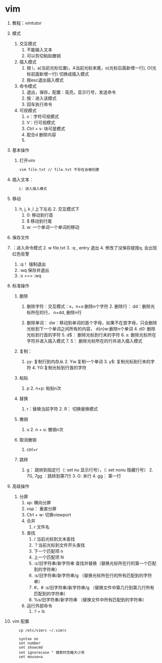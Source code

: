 # vim

1. 教程：vimtutor
2. 模式
   1. 交互模式
      1. 不能输入文本
      2. 可以剪切粘贴撤销
   2. 插入模式
      1. 按 i，a(当前光标位置)，A当前光标末尾，o(光标后面新增一行), O(光标前面新增一行) 切换成插入模式
      2. 按esc退出插入模式
   3. 命令模式
      1. 退出，保存，配置：高亮，显示行号，发送命令
      2. 按：进入该模式
      3. 回车执行命令
   4. 可视模式
      1. v：字符可视模式
      2. V：行可视模式
      3. Ctrl + v: 块可是模式
      4. 配合d 删除内容
      5. 

3. 基本操作

   1. 打开vim

      ```bash
      vim file.txt // file.txt 不存在会被创建
      ```
      
2. 插入文本： 
   
   ```bash
      i: 进入插入模式
      ```
   
3. 移动
   
   1. h, j, k ,l 上下左右
      2. 交互模式下
         1. 0: 移动到行首
         2. $ 移动到行尾
      3. w: 一个单词一个单词的移动
   
4.  保存文件
   
   1. ：进入命令模式
      2. w file.txt
      3. :q , entry 退出
      4. 修改了没保存就按q, 会出现红色告警
         1. :q！ 强制退出
         2. :wq 保存并退出
         3. :x === :wq
   
4. 标准操作
   
   1. 删除
   
      1. 删除字符：交互模式：x，n+x:删除n个字符
         2. 删除行： dd：删除光标所在的行， n+dd, 删除n行
   
      3. 删除单词： dw：移动到单词的首个字母，如果不在首字母，只会删除光标到下一个单词之间所有的内容， d{n}w:删除n个单词
         4. d0: 删除光标到行首的字符
         5. d$： 删除光标到行末的字符 
         6. s: 删除光标所在字符并进入插入模式
         7. S： 删除光标所在的行并进入插入模式
   
   2. 复制： 
   
      1. yy: 复制行到内存从
         2. Yw:复制一个单词
         3. y$: 复制光标到行末的字符
         4. Y0:复制光标到行首的字符
   
   3. 粘贴
   
      1. p
         2. n+p: 粘贴n次
   
   4. 替换
   
      1. r：替换当前字符
         2. R： 切换替换模式
   
   5. 撤销
   
      1. u
         2. n + u: 撤销n次
   
   6. 取消撤销
   
      1. ctrl+r
   
   7. 跳转
   
      1. g： 跳转到指定行（: set nu 显示行号），（: set nonu 隐藏行号）
         2. 7G, 7gg ：跳转到第7行
         3. G: 末行
         4. gg： 第一行
   
5. 高级操作
   
   1. 分屏
         1. sp: 横向分屏
         2. vsp： 垂直分屏
         3. Ctrl + w: 切换viewport
      2. 合并
         1. r 文件名
      3. 查找
         1. / 当前光标到文末查找
         2. ？当前光标到文件开头查找
         3. 下一个匹配项 n
         4. 上一个匹配项 N
         5. :s/旧字符串/新字符串 查找并替换（替换光标所在行的第一个匹配到的字符串）
         6. :s/旧字符串/新字符串/g （替换光标所在行的所有匹配到的字符串）
         7. #，# :s/旧字符串/新字符串/g （替换文件中第几行到第几行所有匹配到的字符串）
         8. %s/旧字符串/新字符串 （替换文件中所有匹配到的字符串）
      4. 运行外部命令
         1. :! + ls
   
6. vim 配置
   
   ```ba
      cp /etc/vimrc ~/.vimrc
      
      syntax on
      set number
      set showcmd
      set ignorecase " 搜索时忽略大小写
      set mouse=a
      ```
   
   
   
